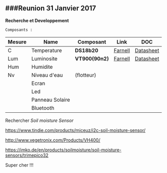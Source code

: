 ###Reunion 31 Janvier 2017
---
**Recherche et Developpement**

`Composants :`

|	Mesure		|	Name	|	Composant	|	Link	|	DOC		|
|	------		|	----	|	---------	|	----	|	---		|
|	C	|	Temperature		|	**DS18b20**		|	[Farnell](http://fr.farnell.com/maxim-integrated-products/ds18b20-par/sensor-temperature-nv-alarm-3to92/dp/2085184)| [Datasheet](http://www.farnell.com/datasheets/1537425.pdf?_ga=1.110999426.645639590.1485889958)	|
|	Lum	|	Luminosite		|	**VT900(90n2)**	|	[Farnell](http://fr.farnell.com/excelitas-tech/vt90n2/photo-resistance-serie-vt900/dp/1652637)	|	[Datasheet](http://www.farnell.com/datasheets/612931.pdf?_ga=1.113808128.645639590.1485889958) |
|	Hum	|	Humidite		|	|	|	|
|	Nv	|	Niveau d'eau	| (flotteur)	|	|	|	|
|	|	Ecran	|	|	|	|	|
|	|	Led		|	|	|	|	|
|	|	Panneau Solaire		|	|	|	|	|
|	|	Bluetooth	|	|	|	|	|

Rechercher *Soil moisture Sensor*

https://www.tindie.com/products/miceuz/i2c-soil-moisture-sensor/

http://www.vegetronix.com/Products/VH400/

https://imko.de/en/products/soilmoisture/soil-moisture-sensors/trimepico32

Super cher !!!
